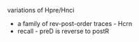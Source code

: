 
variations of Hpre/Hnci
- a family of rev-post-order traces - Hcrn
- recall - preD is reverse to postR
